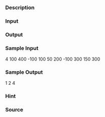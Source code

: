 
### Description

### Input

### Output

### Sample Input
4 100 400
-100 100
50 200
-100 300
150 300

### Sample Output
1 2 4

### Hint

### Source
